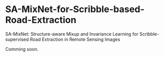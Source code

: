 # SA-MixNet-for-Scribble-based-Road-Extraction
SA-MixNet: Structure-aware Mixup and Invariance Learning for Scribble-supervised Road Extraction in Remote Sensing Images

Comming soon.
